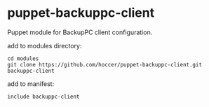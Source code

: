puppet-backuppc-client
======================

  Puppet module for BackupPC client configuration.


add to modules directory:
```
cd modules
git clone https://github.com/hoccer/puppet-backuppc-client.git backuppc-client
```

add to manifest:
```
include backuppc-client
```
